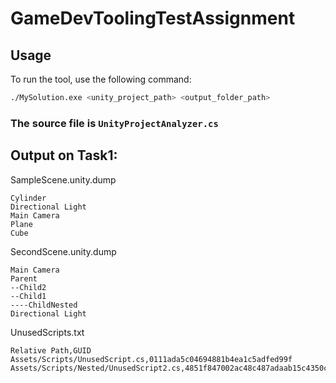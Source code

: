 # GameDevToolingTestAssignment

## Usage

To run the tool, use the following command:

```bash
./MySolution.exe <unity_project_path> <output_folder_path>
```

### The source file is `UnityProjectAnalyzer.cs`


## Output on Task1:

SampleScene.unity.dump 
```
Cylinder
Directional Light
Main Camera
Plane
Cube
```

SecondScene.unity.dump 
```
Main Camera
Parent
--Child2
--Child1
----ChildNested
Directional Light
```

UnusedScripts.txt
```
Relative Path,GUID
Assets/Scripts/UnusedScript.cs,0111ada5c04694881b4ea1c5adfed99f
Assets/Scripts/Nested/UnusedScript2.cs,4851f847002ac48c487adaab15c4350c
```
